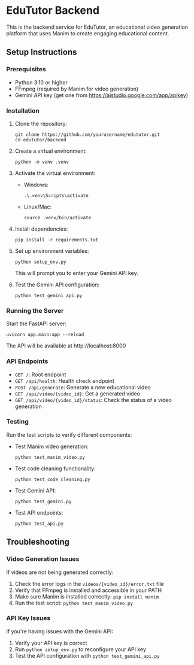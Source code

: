 # EduTutor Backend

This is the backend service for EduTutor, an educational video generation platform that uses Manim to create engaging educational content.

## Setup Instructions

### Prerequisites

- Python 3.10 or higher
- FFmpeg (required by Manim for video generation)
- Gemini API key (get one from https://aistudio.google.com/app/apikey)

### Installation

1. Clone the repository:
   ```
   git clone https://github.com/yourusername/edututor.git
   cd edututor/backend
   ```

2. Create a virtual environment:
   ```
   python -m venv .venv
   ```

3. Activate the virtual environment:
   - Windows:
     ```
     .\.venv\Scripts\activate
     ```
   - Linux/Mac:
     ```
     source .venv/bin/activate
     ```

4. Install dependencies:
   ```
   pip install -r requirements.txt
   ```

5. Set up environment variables:
   ```
   python setup_env.py
   ```
   This will prompt you to enter your Gemini API key.

6. Test the Gemini API configuration:
   ```
   python test_gemini_api.py
   ```

### Running the Server

Start the FastAPI server:
```
uvicorn app.main:app --reload
```

The API will be available at http://localhost:8000

### API Endpoints

- `GET /`: Root endpoint
- `GET /api/health`: Health check endpoint
- `POST /api/generate`: Generate a new educational video
- `GET /api/video/{video_id}`: Get a generated video
- `GET /api/video/{video_id}/status`: Check the status of a video generation

### Testing

Run the test scripts to verify different components:

- Test Manim video generation:
  ```
  python test_manim_video.py
  ```

- Test code cleaning functionality:
  ```
  python test_code_cleaning.py
  ```

- Test Gemini API:
  ```
  python test_gemini.py
  ```

- Test API endpoints:
  ```
  python test_api.py
  ```

## Troubleshooting

### Video Generation Issues

If videos are not being generated correctly:

1. Check the error logs in the `videos/{video_id}/error.txt` file
2. Verify that FFmpeg is installed and accessible in your PATH
3. Make sure Manim is installed correctly: `pip install manim`
4. Run the test script: `python test_manim_video.py`

### API Key Issues

If you're having issues with the Gemini API:

1. Verify your API key is correct
2. Run `python setup_env.py` to reconfigure your API key
3. Test the API configuration with `python test_gemini_api.py` 